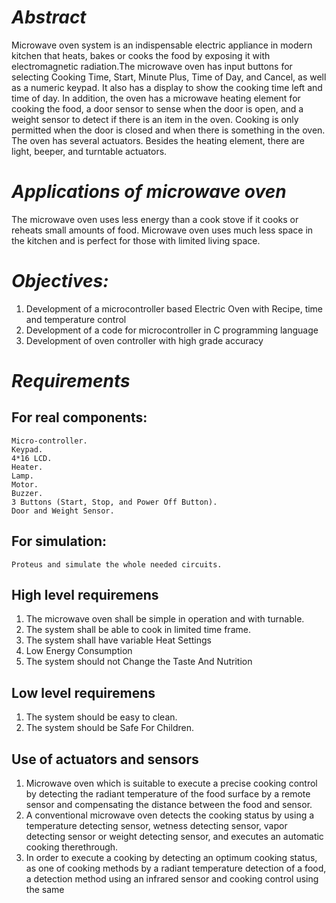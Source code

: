 # *Abstract*
Microwave oven system is an indispensable electric appliance in modern kitchen that heats, bakes or cooks the food by exposing it with electromagnetic radiation.The microwave oven has input buttons for selecting Cooking Time, Start, Minute Plus, Time of Day, and Cancel, as well as a numeric keypad. It also has a display to show the cooking time left and time of day. In addition, the oven has a microwave heating element for cooking the food, a door sensor to sense when the door is open, and a weight sensor to detect if there is an item in the oven. Cooking is only permitted when the door is closed and when there is something in the oven. The oven has several actuators. Besides the heating element, there are light, beeper, and turntable actuators.

# *Applications of microwave oven*

The microwave oven uses less energy than a cook stove if it cooks or reheats small amounts of food. Microwave oven uses much less space in the kitchen and is perfect for those with limited living space.

# *Objectives:*

1. Development of a microcontroller based Electric Oven with Recipe, time and temperature control 
2. Development  of  a  code  for  microcontroller  in  C programming language 
3. Development  of  oven  controller  with  high  grade accuracy

# *Requirements*

## **For real components:**

    Micro-controller.
    Keypad.
    4*16 LCD.
    Heater.
    Lamp.
    Motor.
    Buzzer.
    3 Buttons (Start, Stop, and Power Off Button).
    Door and Weight Sensor.

## **For simulation:**

    Proteus and simulate the whole needed circuits.


## **High level requiremens**

 1. The microwave oven shall be simple in operation and with turnable.
 2. The system shall be able to cook in limited time frame.
 3. The system shall have variable Heat Settings
 4. Low Energy Consumption
 5. The system should not Change the Taste And Nutrition

 
## **Low level requiremens**

1.  The system should be easy to clean.
2.  The system should be Safe For Children. 


## **Use of actuators and sensors**

1. Microwave oven which is suitable to execute a precise cooking control by detecting the radiant         temperature of the food surface by a remote sensor and compensating the distance between the food and sensor.
2. A conventional microwave oven detects the cooking status by using a temperature detecting sensor, wetness detecting sensor, vapor detecting sensor or weight detecting sensor, and executes an automatic cooking therethrough.
3. In order to execute a cooking by detecting an optimum cooking status, as one of cooking methods by a radiant temperature detection of a food, a detection method using an infrared sensor and cooking control using the same

